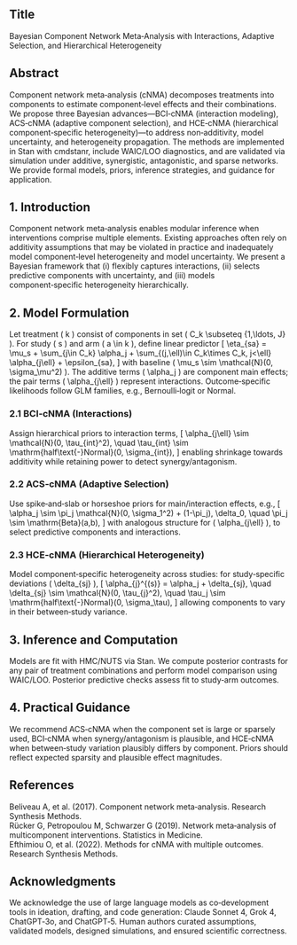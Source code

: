 ## Title
Bayesian Component Network Meta‑Analysis with Interactions, Adaptive Selection, and Hierarchical Heterogeneity

## Abstract
Component network meta‑analysis (cNMA) decomposes treatments into components to estimate component‑level effects and their combinations. We propose three Bayesian advances—BCI‑cNMA (interaction modeling), ACS‑cNMA (adaptive component selection), and HCE‑cNMA (hierarchical component‑specific heterogeneity)—to address non‑additivity, model uncertainty, and heterogeneity propagation. The methods are implemented in Stan with cmdstanr, include WAIC/LOO diagnostics, and are validated via simulation under additive, synergistic, antagonistic, and sparse networks. We provide formal models, priors, inference strategies, and guidance for application.

## 1. Introduction
Component network meta‑analysis enables modular inference when interventions comprise multiple elements. Existing approaches often rely on additivity assumptions that may be violated in practice and inadequately model component‑level heterogeneity and model uncertainty. We present a Bayesian framework that (i) flexibly captures interactions, (ii) selects predictive components with uncertainty, and (iii) models component‑specific heterogeneity hierarchically.

## 2. Model Formulation
Let treatment \( k \) consist of components in set \( C_k \subseteq \{1,\ldots, J\} \). For study \( s \) and arm \( a \in k \), define linear predictor
\[ \eta_{sa} = \mu_s + \sum_{j\in C_k} \alpha_j + \sum_{(j,\ell)\in C_k\times C_k, j<\ell} \alpha_{j\ell} + \epsilon_{sa}, \]
with baseline \( \mu_s \sim \mathcal{N}(0, \sigma_\mu^2) \). The additive terms \( \alpha_j \) are component main effects; the pair terms \( \alpha_{j\ell} \) represent interactions. Outcome‑specific likelihoods follow GLM families, e.g., Bernoulli‑logit or Normal.

### 2.1 BCI‑cNMA (Interactions)
Assign hierarchical priors to interaction terms,
\[ \alpha_{j\ell} \sim \mathcal{N}(0, \tau_{int}^2), \quad \tau_{int} \sim \mathrm{half\text{-}Normal}(0, \sigma_{int}), \]
enabling shrinkage towards additivity while retaining power to detect synergy/antagonism.

### 2.2 ACS‑cNMA (Adaptive Selection)
Use spike‑and‑slab or horseshoe priors for main/interaction effects, e.g.,
\[ \alpha_j \sim \pi_j \mathcal{N}(0, \sigma_1^2) + (1-\pi_j)\, \delta_0, \quad \pi_j \sim \mathrm{Beta}(a,b), \]
with analogous structure for \( \alpha_{j\ell} \), to select predictive components and interactions.

### 2.3 HCE‑cNMA (Hierarchical Heterogeneity)
Model component‑specific heterogeneity across studies: for study‑specific deviations \( \delta_{sj} \),
\[ \alpha_{j}^{(s)} = \alpha_j + \delta_{sj}, \quad \delta_{sj} \sim \mathcal{N}(0, \tau_{j}^2), \quad \tau_j \sim \mathrm{half\text{-}Normal}(0, \sigma_\tau), \]
allowing components to vary in their between‑study variance.

## 3. Inference and Computation
Models are fit with HMC/NUTS via Stan. We compute posterior contrasts for any pair of treatment combinations and perform model comparison using WAIC/LOO. Posterior predictive checks assess fit to study‑arm outcomes.

## 4. Practical Guidance
We recommend ACS‑cNMA when the component set is large or sparsely used, BCI‑cNMA when synergy/antagonism is plausible, and HCE‑cNMA when between‑study variation plausibly differs by component. Priors should reflect expected sparsity and plausible effect magnitudes.

## References
Beliveau A, et al. (2017). Component network meta‑analysis. Research Synthesis Methods.\
Rücker G, Petropoulou M, Schwarzer G (2019). Network meta‑analysis of multicomponent interventions. Statistics in Medicine.\
Efthimiou O, et al. (2022). Methods for cNMA with multiple outcomes. Research Synthesis Methods.

## Acknowledgments
We acknowledge the use of large language models as co‑development tools in ideation, drafting, and code generation: Claude Sonnet 4, Grok 4, ChatGPT‑3o, and ChatGPT‑5. Human authors curated assumptions, validated models, designed simulations, and ensured scientific correctness.

